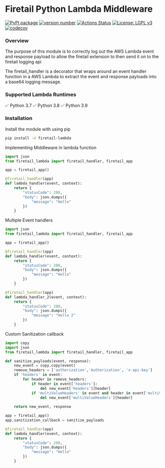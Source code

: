 # Firetail Python Lambda Middleware

[![PyPI package](https://img.shields.io/badge/pip%20install-firetail--lambda-brightgreen)](https://pypi.org/project/firetail-lambda/) [![version number](https://img.shields.io/pypi/v/firetail-lambda?color=green&label=version)](https://github.com/Firetail-io/firetail-py-lambda/releases) [![Actions Status](https://github.com/Firetail-io/firetail-py-lambda/workflows/Test/badge.svg)](https://github.com/Firetail-io/firetail-py-lambda/actions) [![License: LGPL v3](https://img.shields.io/badge/License-LGPL_v3-blue.svg)](https://www.gnu.org/licenses/lgpl-3.0) [![codecov](https://codecov.io/gh/FireTail-io/firetail-py-lambda/branch/main/graph/badge.svg?token=HU206RRZZ4)](https://codecov.io/gh/FireTail-io/firetail-py-lambda)

### Overview

The purpose of this module is to correctly log out the AWS Lambda event and response payload to allow the firetail extension to then send it on to the firetail logging api

The firetail_handler is a decorator that wraps around an event handler function in a AWS Lambda to extract the event and response payloads into a base64 logging message. 


### Supported Lambda Runtimes
 ✅ Python 3.7
 ✅ Python 3.8
 ✅ Python 3.9


### Installation
Install the module with using pip
```bash
pip install -U firetail-lambda
```



Implementing Middleware in lambda function
```python
import json
from firetail_lambda import firetail_handler, firetail_app

app = firetail_app()

@firetail_handler(app)
def lambda_handler(event, context):
    return {
        "statusCode": 200,
        "body": json.dumps({
            "message": "Hello"
        })
    }
```
Multiple Event handlers
```python
import json
from firetail_lambda import firetail_handler, firetail_app

app = firetail_app()

@firetail_handler(app)
def lambda_handler(event, context):
    return {
        "statusCode": 200,
        "body": json.dumps({
            "message": "Hello"
        })
    }

@firetail_handler(app)
def lambda_handler_2(event, context):
    return {
        "statusCode": 200,
        "body": json.dumps({
            "message": "Hello 2"
        })
    }
```

Custom Sanitization callback
```python
import copy
import json
from firetail_lambda import firetail_handler, firetail_app

def sanitize_payloads(event, response):
    new_event = copy.copy(event)
    remove_headers = ['authorization','Authorization', 'x-api-key']
    if 'headers' in event:
        for header in remove_headers:
            if header in event['headers']:
                del new_event['headers'][header]
            if 'multiValueHeaders' in event and header in event['multiValueHeaders']:
                del new_event['multiValueHeaders'][header]
                        
    return new_event, response

app = firetail_app()
app.sanitization_callback = sanitize_payloads

@firetail_handler(app)
def lambda_handler(event, context):
    return {
        "statusCode": 200,
        "body": json.dumps({
            "message": "Hello"
        })
    }

```
